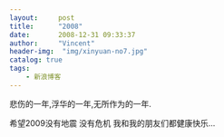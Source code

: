```yaml
---
layout:     post
title:      "2008"
date:       2008-12-31 09:33:37
author:     "Vincent"
header-img:  "img/xinyuan-no7.jpg"
catalog: true
tags:
    - 新浪博客
---
```



悲伤的一年,浮华的一年,无所作为的一年.

希望2009没有地震 没有危机 我和我的朋友们都健康快乐...



